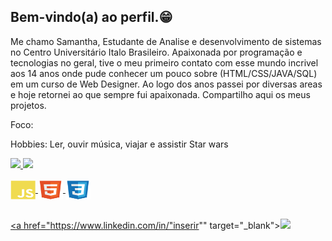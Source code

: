 ## Bem-vindo(a) ao perfil.😁

  Me chamo Samantha,
Estudante de Analise e desenvolvimento de sistemas no Centro Universitário Italo Brasileiro. Apaixonada por programação e tecnologias no geral, tive o meu primeiro contato com esse    mundo incrivel aos 14 anos onde pude conhecer um pouco sobre (HTML/CSS/JAVA/SQL) em um curso de Web Designer.
 Ao logo dos anos passei por diversas areas e hoje retornei ao que sempre fui apaixonada. 
 Compartilho aqui os meus projetos. 


Foco:

Hobbies: Ler, ouvir música, viajar e assistir Star wars

 <div>
   <a href="https://github.com/samantthap">
   <img height="180em" src="https://github-readme-stats.vercel.app/api?username=samantthap&show_icons=true&theme=tokyonight&include_all_commits=true&count_private=true"/>
   <img height="180em" src="https://github-readme-stats.vercel.app/api/top-langs/?username=samantthap&layout=compact&langs_count=6&theme=tokyonight"/>
</div>
    
<div style="display: inline_block"><br>
  <img align="center" alt="Js" height="30" width="40" src="https://raw.githubusercontent.com/devicons/devicon/master/icons/javascript/javascript-plain.svg">
  <img align="center" alt="HTML" height="30" width="40" src="https://raw.githubusercontent.com/devicons/devicon/master/icons/html5/html5-original.svg">
  <img align="center" alt="CSS" height="30" width="40" src="https://raw.githubusercontent.com/devicons/devicon/master/icons/css3/css3-original.svg">
</div>
 
<br>


 
<div> 

  <a href="https://www.linkedin.com/in/"inserir"" target="_blank"><img src="https://img.shields.io/badge/-LinkedIn-%230077B5?style=for-the-badge&logo=linkedin&logoColor=white" target="_blank"></a>
</div>
